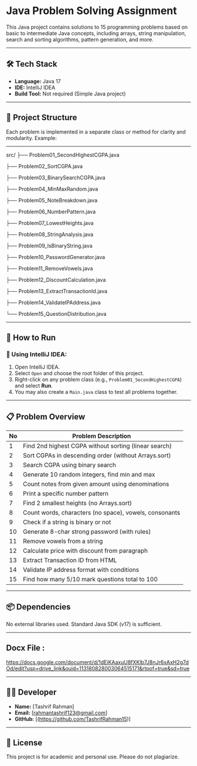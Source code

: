 # Java Problem Solving Assignment

This Java project contains solutions to 15 programming problems based on basic to intermediate Java concepts, including arrays, string manipulation, search and sorting algorithms, pattern generation, and more.

---

## 🛠️ Tech Stack

- **Language:** Java 17
- **IDE:** IntelliJ IDEA
- **Build Tool:** Not required (Simple Java project)

---

## 📂 Project Structure

Each problem is implemented in a separate class or method for clarity and modularity. Example:

---
src/
├── Problem01_SecondHighestCGPA.java

├── Problem02_SortCGPA.java

├── Problem03_BinarySearchCGPA.java

├── Problem04_MinMaxRandom.java

├── Problem05_NoteBreakdown.java

├── Problem06_NumberPattern.java

├── Problem07_LowestHeights.java

├── Problem08_StringAnalysis.java

├── Problem09_IsBinaryString.java

├── Problem10_PasswordGenerator.java

├── Problem11_RemoveVowels.java

├── Problem12_DiscountCalculation.java

├── Problem13_ExtractTransactionId.java

├── Problem14_ValidateIPAddress.java

└── Problem15_QuestionDistribution.java


---

## 🚀 How to Run

### 🔹 Using IntelliJ IDEA:

1. Open IntelliJ IDEA.
2. Select `Open` and choose the root folder of this project.
3. Right-click on any problem class (e.g., `Problem01_SecondHighestCGPA`) and select **Run**.
4. You may also create a `Main.java` class to test all problems together.

---

## 📋 Problem Overview

| No | Problem Description |
|----|----------------------|
| 1  | Find 2nd highest CGPA without sorting (linear search) 
| 2  | Sort CGPAs in descending order (without Arrays.sort)
| 3  | Search CGPA using binary search
| 4  | Generate 10 random integers, find min and max 
| 5  | Count notes from given amount using denominations 
| 6  | Print a specific number pattern 
| 7  | Find 2 smallest heights (no Arrays.sort) 
| 8  | Count words, characters (no space), vowels, consonants 
| 9  | Check if a string is binary or not 
| 10 | Generate 8-char strong password (with rules) 
| 11 | Remove vowels from a string
| 12 | Calculate price with discount from paragraph 
| 13 | Extract Transaction ID from HTML 
| 14 | Validate IP address format with conditions 
| 15 | Find how many 5/10 mark questions total to 100 

---

## 📦 Dependencies

No external libraries used. Standard Java SDK (v17) is sufficient.

---
## Docx File :
https://docs.google.com/document/d/1dEiKAaxuU8fXKlb7J8nJr6xAxH2g7dOd/edit?usp=drive_link&ouid=113180828003064515171&rtpof=true&sd=true

---

## 👨‍💻 Developer

- **Name:** [Tashrif Rahman]
- **Email:** [rahmantashrif123@gmail.com]
- **GitHub:** [(https://github.com/TashrifRahman15)]

---

## 📄 License

This project is for academic and personal use. Please do not plagiarize.

